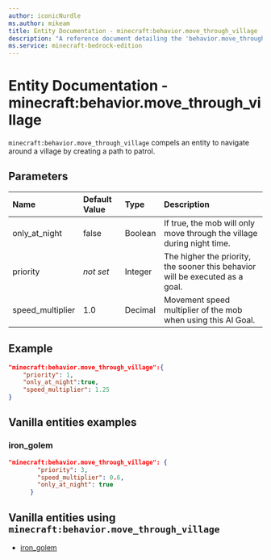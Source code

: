 ```yaml
---
author: iconicNurdle
ms.author: mikeam
title: Entity Documentation - minecraft:behavior.move_through_village
description: "A reference document detailing the 'behavior.move_through_village' entity goal"
ms.service: minecraft-bedrock-edition
---
```


# Entity Documentation - minecraft:behavior.move_through_village

`minecraft:behavior.move_through_village` compels an entity to navigate around a village by creating a path to patrol.

## Parameters

|Name |Default Value  |Type  |Description  |
|:----------|:----------|:----------|:----------|
|only_at_night| false| Boolean| If true, the mob will only move through the village during night time. |
|priority|*not set*|Integer|The higher the priority, the sooner this behavior will be executed as a goal.|
|speed_multiplier| 1.0| Decimal| Movement speed multiplier of the mob when using this AI Goal. |

## Example

```json
"minecraft:behavior.move_through_village":{
    "priority": 1,
    "only_at_night":true,
    "speed_multiplier": 1.25
}
```

## Vanilla entities examples

### iron_golem

```json
"minecraft:behavior.move_through_village": {
        "priority": 3,
        "speed_multiplier": 0.6,
        "only_at_night": true
      }
```

## Vanilla entities using `minecraft:behavior.move_through_village`

- [iron_golem](../../../../Source/VanillaBehaviorPack_Snippets/entities/iron_golem.md)
